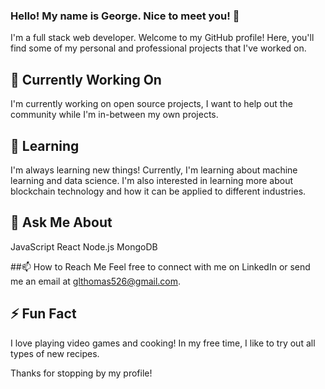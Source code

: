### Hello! My name is George. Nice to meet you! 👋

I'm a full stack web developer. Welcome to my GitHub profile! Here, you'll find some of my personal and professional projects that I've worked on.

## 🔭 Currently Working On
I'm currently working on open source projects, I want to help out the community while I'm in-between my own projects.

## 🌱 Learning
I'm always learning new things! Currently, I'm learning about machine learning and data science. I'm also interested in learning more about blockchain technology and how it can be applied to different industries.

## 💬 Ask Me About
JavaScript
React
Node.js
MongoDB

##📫 How to Reach Me
Feel free to connect with me on LinkedIn or send me an email at glthomas526@gmail.com.

## ⚡ Fun Fact
I love playing video games and cooking! In my free time, I like to try out all types of new recipes.

Thanks for stopping by my profile!
